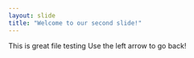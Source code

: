 ```yaml
---
layout: slide
title: "Welcome to our second slide!"
---
```

This is great file testing
Use the left arrow to go back!
